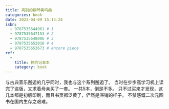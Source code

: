 ```yaml
---
title: 离别的钢琴奏鸣曲
categories: book
date: 2023-04-09 15:13:24
isbn:
  - 9787535644961 # 1
  - 9787535647153 # 2
  - 9787535648006 # 3
  - 9787535652010 # 4
  - 9787535653673 # encore piece
ref:
  -
    title: 神的记事本
    category: book
---
```


与古典音乐邂逅的几乎同时，我也与这个系列邂逅了。
当时在步步高学习机上读完了盗版，又求着母亲买了一套。
一共5本，倒是不多。
只不过买来才发现，这几本都是初版印刷，而且书页都泛黄了，俨然是滞销的样子。
不禁感慨二次元图书在国内生存之艰难。
